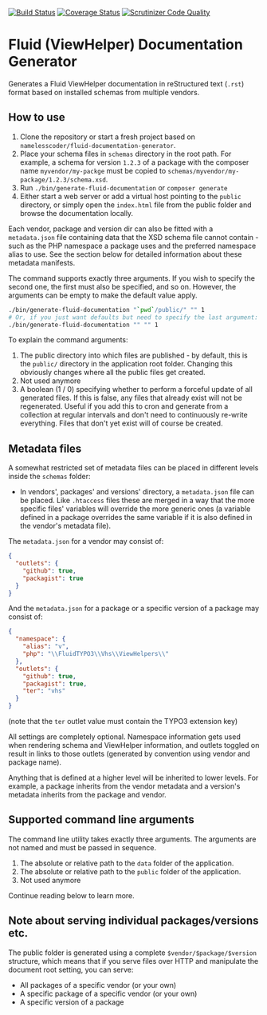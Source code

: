 [![Build Status](https://travis-ci.com/maddy2101/fluid-documentation-generator.svg?branch=master)](https://travis-ci.com/maddy2101/fluid-documentation-generator)
[![Coverage Status](https://coveralls.io/repos/github/maddy2101/fluid-documentation-generator/badge.svg?branch=master)](https://coveralls.io/github/maddy2101/fluid-documentation-generator?branch=master)
[![Scrutinizer Code Quality](https://scrutinizer-ci.com/g/maddy2101/fluid-documentation-generator/badges/quality-score.png?b=master)](https://scrutinizer-ci.com/g/maddy2101/fluid-documentation-generator/?branch=master)

Fluid (ViewHelper) Documentation Generator
==========================================

Generates a Fluid ViewHelper documentation in reStructured text (`.rst`) format based on installed 
schemas from multiple vendors.

How to use
----------

1. Clone the repository or start a fresh project based on `namelesscoder/fluid-documentation-generator`.
2. Place your schema files in `schemas` directory in the root path. For example, a schema for version `1.2.3` of a
   package with the composer name `myvendor/my-packge` must be copied to `schemas/myvendor/my-package/1.2.3/schema.xsd`.
3. Run `./bin/generate-fluid-documentation` or `composer generate`
4. Either start a web server or add a virtual host pointing to the `public` directory, or simply open the
   `index.html` file from the public folder and browse the documentation locally. 

Each vendor, package and version dir can also be fitted with a `metadata.json` file containing data that the XSD schema
file cannot contain - such as the PHP namespace a package uses and the preferred namespace alias to use. See the section
below for detailed information about these metadata manifests.

The command supports exactly three arguments. If you wish to specify the second one, the first must also be specified,
and so on. However, the arguments can be empty to make the default value apply.

```bash
./bin/generate-fluid-documentation "`pwd`/public/" "" 1
# Or, if you just want defaults but need to specify the last argument:
./bin/generate-fluid-documentation "" "" 1

```

To explain the command arguments:

1. The public directory into which files are published - by default, this is the `public/` directory in the application
   root folder. Changing this obviously changes where all the public files get created.
2. Not used anymore
3. A boolean (1 / 0) specifying whether to perform a forceful update of all generated files. If this is false, any files
   that already exist will not be regenerated. Useful if you add this to cron and generate from a collection at regular
   intervals and don't need to continuously re-write everything. Files that don't yet exist will of course be created.  


Metadata files
--------------

A somewhat restricted set of metadata files can be placed in different levels inside the `schemas` folder:

* In vendors', packages' and versions' directory, a `metadata.json` file can be placed. Like `.htaccess` files these are merged in a way that
  the more specific files' variables will override the more generic ones (a variable defined in a package overrides the
  same variable if it is also defined in the vendor's metadata file).

The `metadata.json` for a vendor may consist of:

```json
{
  "outlets": {
    "github": true,
    "packagist": true
  }
}
```

And the `metadata.json` for a package or a specific version of a package may consist of:

```json
{
  "namespace": {
    "alias": "v",
    "php": "\\FluidTYPO3\\Vhs\\ViewHelpers\\"
  },
  "outlets": {
    "github": true,
    "packagist": true,
    "ter": "vhs"
  }
}
```

(note that the `ter` outlet value must contain the TYPO3 extension key)

All settings are completely optional. Namespace information gets used when rendering schema and ViewHelper information,
and outlets toggled on result in links to those outlets (generated by convention using vendor and package name).

Anything that is defined at a higher level will be inherited to lower levels. For example, a package inherits from the
vendor metadata and a version's metadata inherits from the package and vendor.


Supported command line arguments
--------------------------------

The command line utility takes exactly three arguments. The arguments are not named and must be passed in sequence.

1. The absolute or relative path to the `data` folder of the application.
2. The absolute or relative path to the `public` folder of the application.
3. Not used anymore

Continue reading below to learn more.


Note about serving individual packages/versions etc.
----------------------------------------------------

The public folder is generated using a complete `$vendor/$package/$version` structure, which means that if you serve
files over HTTP and manipulate the document root setting, you can serve:

* All packages of a specific vendor (or your own)
* A specific package of a specific vendor (or your own)
* A specific version of a package
